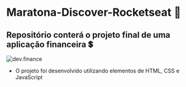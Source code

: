 # Maratona-Discover-Rocketseat 🚀
Repositório conterá o projeto final de uma aplicação financeira 💲
-
![dev.finance](https://i.imgur.com/moXFv3Y.png)

- O projeto foi desenvolvido utilizando elementos de HTML, CSS e JavaScript
